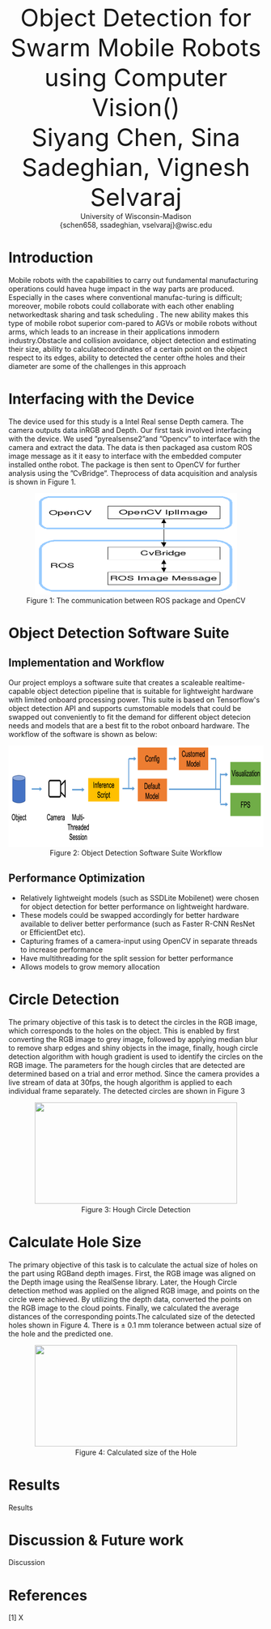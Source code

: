 
<div align="center">
 <font size="20"> Object Detection for Swarm Mobile Robots using Computer Vision()
</font><br>
 <font size="14">Siyang Chen, Sina Sadeghian, Vignesh Selvaraj</font><br>
 University of Wisconsin-Madison<br>
 {schen658, ssadeghian, vselvaraj}@wisc.edu
</div>

# Introduction

Mobile robots with the capabilities to carry out fundamental manufacturing operations could havea huge impact in the way parts are produced.  Especially in the cases where conventional manufac-turing is difficult; moreover, mobile robots could collaborate with each other enabling networkedtask sharing and task scheduling .  The new ability makes this type of mobile robot superior com-pared to AGVs or mobile robots without arms, which leads to an increase in their applications inmodern industry.Obstacle and collision avoidance, object detection and estimating their size, ability to calculatecoordinates of a certain point on the object respect to its edges, ability to detected the center ofthe holes and their diameter are some of the challenges in this approach

# Interfacing with the Device

The device used for this study is a Intel Real sense Depth camera.  The camera outputs data inRGB  and  Depth.   Our  first  task  involved  interfacing  with  the  device.   We  used  ”pyrealsense2”and ”Opencv” to interface with the camera and extract the data.  The data is then packaged asa custom ROS image message as it it easy to interface with the embedded computer installed onthe robot.  The package is then sent to OpenCV for further analysis using the ”CvBridge”.  Theprocess of data acquisition and analysis is shown in Figure 1.

<div align="center">
<img src="./docs/cvbridge.png" width="400" height="200">
<br>Figure 1: The communication between ROS package and OpenCV<br>
</div>

# Object Detection Software Suite

## Implementation and Workflow
Our project employs a software suite that creates a scaleable realtime-capable object detection pipeline that is suitable for lightweight hardware with limited onboard processing power. This suite is based on Tensorflow's object detection API and supports cumstomable models that could be swapped out conveniently to fit the demand for different object detecion needs and models that are a best fit to the robot onboard hardware. The workflow of the software is shown as below:

<div align="center">
<img src="./docs/workflow.png" width="600" height="200">
<br>Figure 2: Object Detection Software Suite Workflow<br>
</div>

## Performance Optimization

- Relatively lightweight models (such as SSDLite Mobilenet) were chosen for object detection for better performance on lightweight hardware.
- These models could be swapped accordingly for better hardware available to deliver better performance (such as Faster R-CNN ResNet or EfficientDet etc).
- Capturing frames of a camera-input using OpenCV in separate threads to increase performance
- Have multithreading for the split session for better performance
- Allows models to grow memory allocation

# Circle Detection

The primary objective of this task is to detect the circles in the RGB image, which corresponds to the holes on the object. This is enabled by first converting the RGB image to grey image, followed by applying median blur to remove sharp edges and shiny objects in the image, finally, hough circle detection algorithm with hough gradient is used to identify the circles on the RGB image. The parameters for the hough circles that are detected are determined based on a trial and error method. Since the camera provides a live stream of data at 30fps, the hough algorithm is applied to each individual frame separately. The detected circles are shown in Figure 3

<div align="center">
<img src="./docs/circle_detect.gif" width="400" height="200">
<br>Figure 3: Hough Circle Detection<br>
</div>


# Calculate Hole Size

The primary objective of this task is to calculate the actual size of holes on the part using RGBand  depth  images.   First,  the  RGB  image  was  aligned  on  the  Depth  image  using  the  RealSense library.  Later,  the Hough Circle detection method was applied on the aligned RGB image,  and points on the circle were achieved.  By utilizing the depth data, converted the points on the RGB image to the cloud points.  Finally, we calculated the average distances of the corresponding points.The calculated size of the detected holes shown in Figure 4.  There is ± 0.1 mm tolerance between actual size of the hole and the predicted one.

<div align="center">
<img src="./docs/circle_size1.gif" width="400" height="200">
<br>Figure 4: Calculated size of the Hole<br>
</div>


# Results

Results



# Discussion & Future work

Discussion

# References

[1] X



